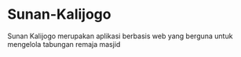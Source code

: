 # Sunan-Kalijogo
Sunan Kalijogo merupakan aplikasi berbasis web yang berguna untuk mengelola tabungan remaja masjid
